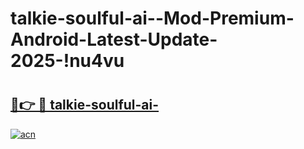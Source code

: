 # talkie-soulful-ai--Mod-Premium-Android-Latest-Update-2025-!nu4vu

# <h2><a href="https://gkyuj6.esa.edu.pl?title=talkie-soulful-ai-&ref=nu4vu">🔗👉 🔴 talkie-soulful-ai-</a></h2>

[![acn](https://github.com/user-attachments/assets/0f9c940e-d8b0-45ae-aac7-cd30a18b3e1c)](https://gkyuj6.esa.edu.pl?title=talkie-soulful-ai-&ref=nu4vu)

